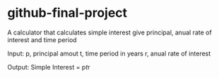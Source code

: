 # github-final-project

A calculator that calculates simple interest give principal, anual rate of interest and time period

Input:
p, principal amout
t, time period in years
r, anual rate of interest

Output:
Simple Interest = p*t*r
